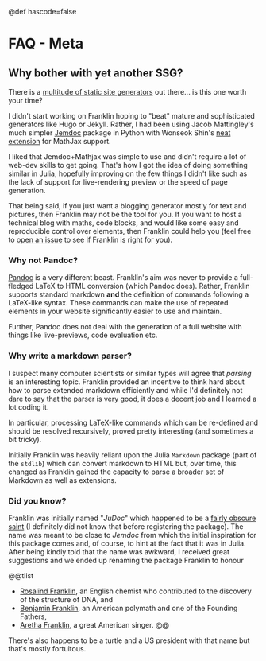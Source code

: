 @def hascode=false

<!--
reviewed: 20/12/19
-->

# FAQ - Meta

## Why bother with yet another SSG?

There is a [multitude of static site generators](https://www.staticgen.com/) out there... is this one worth your time?

I didn't start working on Franklin hoping to "beat" mature and sophisticated generators like Hugo or Jekyll.
Rather, I had been using Jacob Mattingley's much simpler [Jemdoc](http://jemdoc.jaboc.net/using.html) package in Python with Wonseok Shin's [neat extension](https://github.com/wsshin/jemdoc_mathjax) for MathJax support.

I liked that Jemdoc+Mathjax was simple to use and didn't require a lot of web-dev skills to get going.
That's how I got the idea of doing something similar in Julia, hopefully improving on the few things I didn't like such as the lack of support for live-rendering preview or the speed of page generation.

That being said, if you just want a blogging generator mostly for text and pictures, then Franklin may not be the tool for you.
If you want to host a technical blog with maths, code blocks, and would like some easy and reproducible control over elements, then Franklin could help you (feel free to [open an issue](https://github.com/tlienart/Franklin.jl/issues/new) to see if Franklin is right for you).

### Why not Pandoc?

[Pandoc](https://pandoc.org/) is a very different beast.
Franklin's aim was never to provide a full-fledged LaTeX to HTML conversion (which Pandoc does).
Rather, Franklin supports standard markdown **and** the definition of commands following a LaTeX-like syntax.
These commands can make the use of repeated elements in your website significantly easier to use and maintain.

Further, Pandoc does not deal with the generation of a full website with things like live-previews, code evaluation etc.

### Why write a markdown parser?

I suspect many computer scientists or similar types will agree that _parsing_ is an interesting topic.
Franklin provided an incentive to think hard about how to parse extended markdown efficiently and while I'd definitely not dare to say that the parser is very good, it does a decent job and I learned a lot coding it.

In particular, processing LaTeX-like commands which can be re-defined and should be resolved recursively, proved pretty interesting (and sometimes a bit tricky).  

Initially Franklin was heavily reliant upon the Julia `Markdown` package (part of the `stdlib`) which can convert markdown to HTML but, over time, this changed as Franklin gained the capacity to parse a broader set of Markdown as well as extensions.

### Did you know?

Franklin was initially named "_JuDoc_" which happened to be a [fairly obscure saint](https://en.wikipedia.org/wiki/Judoc) (I definitely did not know that before registering the package). 
The name was meant to be close to *Jemdoc* from which the initial inspiration for this package comes and, of course, to hint at the fact that it was in Julia.
After being kindly told that the name was awkward, I received great suggestions and we ended up renaming the package Franklin to honour

@@tlist
- [Rosalind Franklin](https://en.wikipedia.org/wiki/Rosalind_Franklin), an English chemist who contributed to the discovery of the structure of DNA, and
- [Benjamin Franklin](https://en.wikipedia.org/wiki/Benjamin_Franklin), an American polymath and one of the Founding Fathers,
- [Aretha Franklin](https://en.wikipedia.org/wiki/Aretha_Franklin), a great American singer. 
@@

There's also happens to be a turtle and a US president with that name but that's mostly fortuitous.
